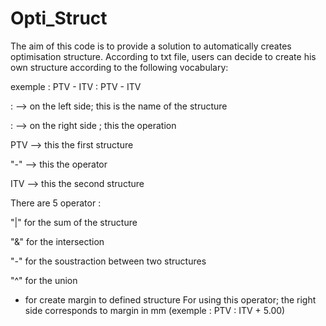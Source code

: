 # Opti_Struct

The aim of this code is to provide a solution to automatically creates optimisation structure. According to txt file, users can decide to create his own structure according to the following vocabulary:

exemple : PTV - ITV : PTV - ITV

: --> on the left side; this is the name of the structure

: --> on the right side ; this the operation

PTV --> this the first structure

"-" --> this the operator
  
ITV --> this the second structure

There are 5 operator :

"|" for the sum of the structure

"&" for the intersection

"-" for the soustraction between two structures

"^" for the union

+ for create margin to defined structure
    For using this operator; the right side corresponds to margin in mm (exemple : PTV : ITV + 5.00)

